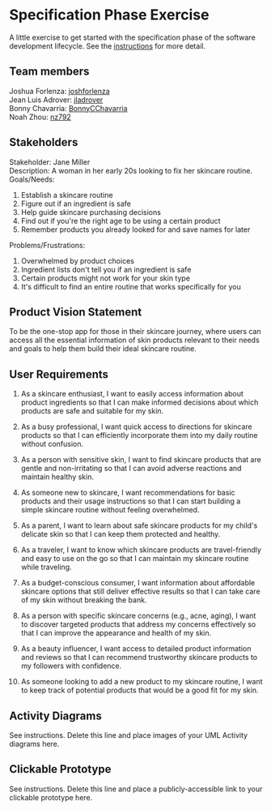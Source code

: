 # Specification Phase Exercise

A little exercise to get started with the specification phase of the software development lifecycle. See the [instructions](instructions.md) for more detail.

## Team members

Joshua Forlenza: [joshforlenza](https://github.com/joshforlenza) <br/>
Jean Luis Adrover: [jladrover](https://github.com/jladrover) <br/>
Bonny Chavarria: [BonnyCChavarria](https://github.com/BonnyCChavarria) <br/>
Noah Zhou: [nz792](https://github.com/nz792) <br/>


## Stakeholders

 Stakeholder: Jane Miller <br/>
 Description: A woman in her early 20s looking to fix her skincare routine.
 Goals/Needs:
 1. Establish a skincare routine
 2. Figure out if an ingredient is safe
 3. Help guide skincare purchasing decisions
 4. Find out if you're the right age to be using a certain product
 5. Remember products you already looked for and save names for later

 Problems/Frustrations:
 1. Overwhelmed by product choices
 2. Ingredient lists don't tell you if an ingredient is safe
 3. Certain products might not work for your skin type
 4. It's difficult to find an entire routine that works specifically for you

## Product Vision Statement

To be the one-stop app for those in their skincare journey, where users can access all the essential information of skin products relevant to their needs and goals to help them build their ideal skincare routine.

## User Requirements

1.  As a skincare enthusiast, I want to easily access information about product ingredients so that I can make informed decisions about which products are safe and suitable for my skin.

2. As a busy professional, I want quick access to directions for skincare products so that I can efficiently incorporate them into my daily routine without confusion.

3. As a person with sensitive skin, I want to find skincare products that are gentle and non-irritating so that I can avoid adverse reactions and maintain healthy skin.

4. As someone new to skincare, I want recommendations for basic products and their usage instructions so that I can start building a simple skincare routine without feeling overwhelmed.

5. As a parent, I want to learn about safe skincare products for my child's delicate skin so that I can keep them protected and healthy.

6. As a traveler, I want to know which skincare products are travel-friendly and easy to use on the go so that I can maintain my skincare routine while traveling.

7. As a budget-conscious consumer, I want information about affordable skincare options that still deliver effective results so that I can take care of my skin without breaking the bank.

8. As a person with specific skincare concerns (e.g., acne, aging), I want to discover targeted products that address my concerns effectively so that I can improve the appearance and health of my skin.

9. As a beauty influencer, I want access to detailed product information and reviews so that I can recommend trustworthy skincare products to my followers with confidence.

10. As someone looking to add a new product to my skincare routine, I want to keep track of potential products that would be a good fit for my skin.

## Activity Diagrams

See instructions. Delete this line and place images of your UML Activity diagrams here.

## Clickable Prototype

See instructions. Delete this line and place a publicly-accessible link to your clickable prototype here.
